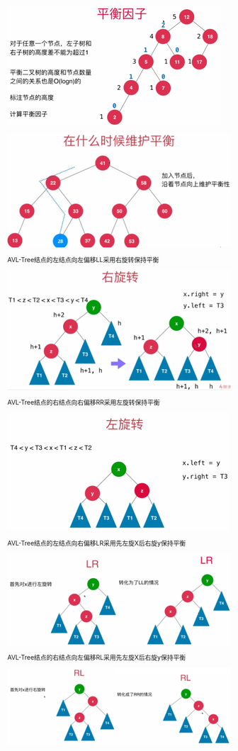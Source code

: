 ![ds-vis](02-Calculating-Balance-Factor/AVL-definition.png)



![ds-vis](02-Calculating-Balance-Factor/AVL-contains-balance.png)



AVL-Tree结点的左结点向左偏移LL采用右旋转保持平衡

![ds-vis](02-Calculating-Balance-Factor/AVL-LL-Right-Rotate.png)

AVL-Tree结点的右结点向右偏移RR采用左旋转保持平衡

![ds-vis](02-Calculating-Balance-Factor/AVL-RR-Left-Rotate.png)

AVL-Tree结点的左结点向右偏移LR采用先左旋X后右旋y保持平衡

![ds-vis](02-Calculating-Balance-Factor/AVL-LR-X-Left-Rotate-y-Right-Rotate.png)

AVL-Tree结点的右结点向左偏移RL采用先左旋X后右旋y保持平衡

![ds-vis](02-Calculating-Balance-Factor/AVL-RL-X-Right-Rotate-y-Left-Rotate.png)